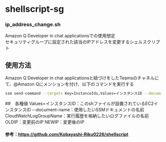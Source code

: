 # shellscript-sg
### ip_address_change.sh
Amazon Q Developer in chat applicationsでの使用想定<br>
セキュリティグループに設定された該当のIPアドレスを変更するシェルスクリプト  
## 使用方法
Amazon Q Developer in chat applicationsと紐づけをしたTeamsのチャネルにて、@Amazon Qにメンションを付け、以下のコマンドを実行する

``` bash
ssm send-command --targets Key=InstanceIds,Values=インスタンスID --document-name 作成したドキュメント名 --cloud-watch-output-config CloudWatchOutputEnabled=true,CloudWatchLogGroupName="ログを出力するファイル" --parameters OLDIP=変更前IP,NEWIP=変更後IP --region ap-northeast-1
```
##　各種値
Values=インスタンスID：このshファイルが設置されているEC2インスタンスID
--document-name：使用したいSSMドキュメントの名前
CloudWatchLogGroupName：実行履歴を格納したいログファイルの名前
OLDIP：変更前のIP
NEWIP：変更後のIP

#### 参考：https://github.com/Kobayashi-Riku0226/shellscript